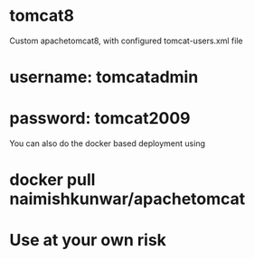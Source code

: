 # tomcat8

Custom apachetomcat8, with configured tomcat-users.xml file 

# username: tomcatadmin 
# password: tomcat2009

You can also do the docker based deployment using

# docker pull naimishkunwar/apachetomcat





# Use at your own risk
